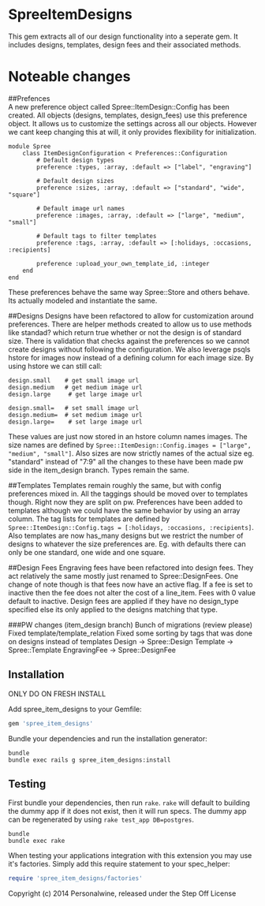 SpreeItemDesigns
================

This gem extracts all of our design functionality into a seperate gem. It includes designs, templates, design fees and their associated methods.

Noteable changes
================

##Prefences   
A new preference object called Spree::ItemDesign::Config has been created. All objects (designs, templates, design_fees) use this preference object.
It allows us to customize the settings across all our objects. However we cant keep changing this at will, it only provides flexibility for initialization. 

    module Spree
        class ItemDesignConfiguration < Preferences::Configuration
            # Default design types
            preference :types, :array, :default => ["label", "engraving"]

            # Default design sizes
            preference :sizes, :array, :default => ["standard", "wide", "square"]

            # Default image url names
            preference :images, :array, :default => ["large", "medium", "small"]

            # Default tags to filter templates
            preference :tags, :array, :default => [:holidays, :occasions, :recipients]

            preference :upload_your_own_template_id, :integer
        end
    end
    
These preferences behave the same way Spree::Store and others behave. Its actually modeled and instantiate the same.


##Designs
Designs have been refactored to allow for customization around preferences. There are helper methods created to allow us to use methods like standad? which
return true whether or not the design is of standard size. There is validation that checks against the preferences so we cannot create designs without following the configuration.
We also leverage psqls hstore for images now instead of a defining column for each image size. By using hstore we can still call:


    design.small    # get small image url
    design.medium   # get medium image url
    design.large     # get large image url
    
    design.small=   # set small image url
    design.medium=  # set medium image url
    design.large=    # set large image url


These values are just now stored in an hstore column names images. The size names are defined by ```Spree::ItemDesign::Config.images = ["large", "medium", "small"]```.
Also sizes are now strictly names of the actual size eg. "standard" instead of "7:9" all the changes to these have been made pw side in the item_design branch.
Types remain the same.

##Templates
Templates remain roughly the same, but with config preferences mixed in. All the taggings should be moved over to templates though. Right now they are split on pw.
Preferences have been added to templates although we could have the same behavior by using an array column. The tag lists for templates are defined by ```Spree::ItemDesign::Config.tags = [:holidays, :occasions, :recipients]```.
Also templates are now has_many designs but we restrict the number of designs to whatever the size preferences are. Eg. with defaults there can only be one standard, one wide and one square.

##Design Fees
Engraving fees have been refactored into design fees. They act relatively the same mostly just renamed to Spree::DesignFees. One change of note though is that fees now have an active flag.
If a fee is set to inactive then the fee does not alter the cost of a line_item. Fees with 0 value default to inactive. Design fees are applied if they have no design_type specified else its only applied to the designs matching that type. 

###PW changes (item_design branch)
Bunch of migrations (review please)
Fixed template/template_relation
Fixed some sorting by tags that was done on designs instead of templates
Design -> Spree::Design
Template -> Spree::Template
EngravingFee -> Spree::DesignFee

Installation
------------

ONLY DO ON FRESH INSTALL

Add spree_item_designs to your Gemfile:

```ruby
gem 'spree_item_designs'
```

Bundle your dependencies and run the installation generator:

```shell
bundle
bundle exec rails g spree_item_designs:install
```

Testing
-------

First bundle your dependencies, then run `rake`. `rake` will default to building the dummy app if it does not exist, then it will run specs. The dummy app can be regenerated by using `rake test_app DB=postgres`.

```shell
bundle
bundle exec rake
```

When testing your applications integration with this extension you may use it's factories.
Simply add this require statement to your spec_helper:

```ruby
require 'spree_item_designs/factories'
```

Copyright (c) 2014 Personalwine, released under the Step Off License
